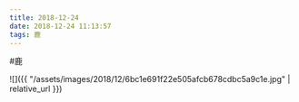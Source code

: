 ```yaml
---
title: 2018-12-24
date: 2018-12-24 11:13:57
tags: 鹿
---
```




#鹿

![]({{ "/assets/images/2018/12/6bc1e691f22e505afcb678cdbc5a9c1e.jpg" | relative_url }})
